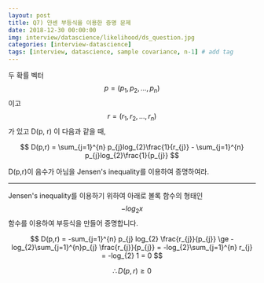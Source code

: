 ```yaml
---
layout: post
title: Q7) 얀센 부등식을 이용한 증명 문제
date: 2018-12-30 00:00:00
img: interview/datascience/likelihood/ds_question.jpg
categories: [interview-datascience] 
tags: [interview, datascience, sample covariance, n-1] # add tag
---
```


두 확률 벡터 $$ p = (p_{1}, p_{2}, ..., p_{n}) $$ 이고 $$ r = (r_{1}, r_{2}, ..., r_{n}) $$ 가 있고 D(p, r) 이 다음과 같을 때,

$$ D(p,r) = \sum_{j=1}^{n} p_{j}log_{2}\frac{1}{r_{j}} - \sum_{j=1}^{n} p_{j}log_{2}\frac{1}{p_{j}} $$

D(p,r)이 음수가 아님을 Jensen's inequality를 이용하여 증명하여라.

---

Jensen's inequality를 이용하기 위하여 아래로 볼록 함수의 형태인 $$ -log_{2}x $$ 함수를 이용하여 부등식을 만들어 증명합니다.

$$ D(p,r) = -sum_{j=1}^{n} p_{j} log_{2} \frac{r_{j}}{p_{j}} \ge -log_{2}\sum_{j=1}^{n}p_{j} \frac{r_{j}}{p_{j}} = -log_{2}\sum_{j=1}^{n} r_{j} = -log_{2} 1 = 0 $$

$$ \therefore D(p,r) \ge 0 $$

